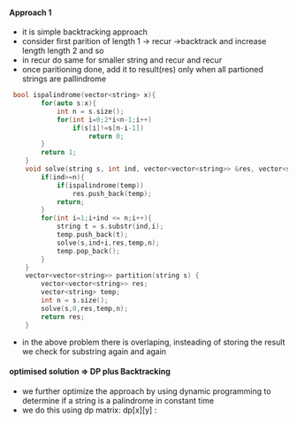 
#### Approach 1
- it is simple backtracking approach 
- consider first parition of length 1 -> recur ->backtrack and increase length length 2 and so
- in recur do same for smaller string and recur and recur
- once paritioning done, add it to result(res) only when all partioned strings are pallindrome  
```cpp
 bool ispalindrome(vector<string> x){
        for(auto s:x){
            int n = s.size();
            for(int i=0;2*i<n-1;i++)
                if(s[i]!=s[n-i-1]) 
                    return 0;
        }
        return 1;
    }
    void solve(string s, int ind, vector<vector<string>> &res, vector<string> temp, int n){
        if(ind>=n){
            if(ispalindrome(temp))
                res.push_back(temp);
            return;
        }
        for(int i=1;i+ind <= n;i++){
            string t = s.substr(ind,i);
            temp.push_back(t);
            solve(s,ind+i,res,temp,n);
            temp.pop_back();
        }
    }
    vector<vector<string>> partition(string s) {
        vector<vector<string>> res;
        vector<string> temp;
        int n = s.size();
        solve(s,0,res,temp,n);
        return res;
    }
```
- in the above problem there is overlaping, insteading of storing the result we check for substring again and again

#### optimised solution => DP plus Backtracking
- we further optimize the approach by using dynamic programming to determine if a string is a palindrome in constant time
- we do this using dp matrix: dp[x][y] : 

```cpp
```
